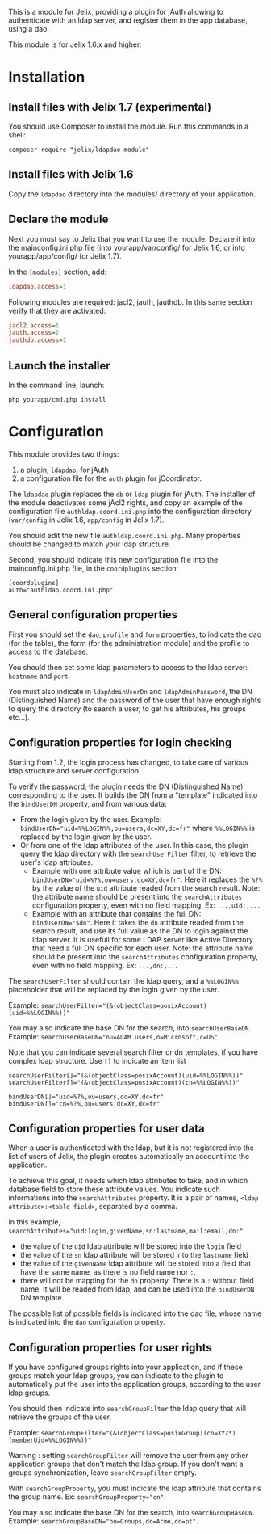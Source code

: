 This is a module for Jelix, providing a plugin for jAuth allowing to authenticate
with an ldap server, and register them in the app database, using a dao.

This module is for Jelix 1.6.x and higher. 


Installation
============

Install files with Jelix 1.7 (experimental)
-----------------------------
You should use Composer to install the module. Run this commands in a shell:
                                               
```
composer require "jelix/ldapdao-module"
```

Install files with Jelix 1.6
-----------------------------

Copy the `ldapdao` directory into the modules/ directory of your application.


Declare the module
-------------------

Next you must say to Jelix that you want to use the module. Declare
it into the mainconfig.ini.php file (into yourapp/var/config/ for Jelix 1.6,
or into yourapp/app/config/ for Jelix 1.7).

In the `[modules]` section, add:

```ini
ldapdao.access=1
```

Following modules are required: jacl2, jauth, jauthdb. In this same section 
verify that they are activated:

```ini
jacl2.access=1
jauth.access=2
jauthdb.access=1
```

Launch the installer
--------------------

In the command line, launch:

```
php yourapp/cmd.php install
```

Configuration
=============

This module provides two things:

1. a plugin, ```ldapdao```, for jAuth
2. a configuration file for the ```auth``` plugin for jCoordinator.

The ```ldapdao``` plugin replaces the `db` or `ldap` plugin for jAuth. The 
installer of the module deactivates some jAcl2 rights, and copy an example 
of the configuration file `authldap.coord.ini.php` into the configuration directory  
(`var/config` in Jelix 1.6, `app/config` in Jelix 1.7).

You should edit the new file `authldap.coord.ini.php`. Many properties
should be changed to match your ldap structure.

Second, you should indicate this new configuration file into the mainconfig.ini.php file,
in the `coordplugins` section:

```
[coordplugins]
auth="authldap.coord.ini.php"
```

General configuration properties
---------------------------------

First you should set the `dao`, `profile` and `form` properties, to indicate
the dao (for the table), the form (for the administration module) and 
the profile to access to the database.

You should then set some ldap parameters to access to the ldap server: `hostname`
and `port`. 

You must also indicate in `ldapAdminUserDn` and `ldapAdminPassword`, the DN 
(Distinguished Name) and the password of the user that have enough rights to 
query the directory (to search a user, to get his attributes, his groups etc...).

Configuration properties for login checking
-------------------------------------------

Starting from 1.2, the login process has changed, to take care of various
ldap structure and server configuration.

To verify the password, the plugin needs the DN (Distinguished Name) corresponding 
to the user. It builds the DN from a "template" indicated into the `bindUserDN`
property, and from various data:

- From the login given by the user. Example: `bindUserDN="uid=%%LOGIN%%,ou=users,dc=XY,dc=fr"`
  where `%%LOGIN%%` is replaced by the login given by the user.
- Or from one of the ldap attributes of the user. In this case, the plugin query
  the ldap directory with the `searchUserFilter` filter, to retrieve the user's
  ldap attributes.
   - Example with one attribute value which is part of the DN:
     `bindUserDN="uid=%?%,ou=users,dc=XY,dc=fr"`. Here it replaces the `%?%` by the
     value of the `uid` attribute readed from the search result.
     Note: the attribute name should be present into the `searchAttributes`
     configuration property, even with no field mapping. Ex: `...,uid:,...`
   - Example with an attribute that contains the full DN:
     `bindUserDN="$dn"`. Here it takes the `dn` attribute readed from the search
     result, and use its full value as the DN to login against the ldap server.
     It is usefull for some LDAP server like Active Directory that need a 
     full DN specific for each user.
     Note: the attribute name should be present into the `searchAttributes`
     configuration property, even with no field mapping. Ex: `...,dn:,...`
     
The `searchUserFilter` should contain the ldap query, and a `%%LOGIN%%` placeholder
that will be replaced by the login given by the user.

Example: `searchUserFilter="(&(objectClass=posixAccount)(uid=%%LOGIN%%))"`

You may also indicate the base DN for the search, into `searchUserBaseDN`. Example:
`searchUserBaseDN="ou=ADAM users,o=Microsoft,c=US"`.

Note that you can indicate several search filter or dn templates, if you have
complex ldap structure. Use `[]` to indicate an item list

```
searchUserFilter[]="(&(objectClass=posixAccount)(uid=%%LOGIN%%))"
searchUserFilter[]="(&(objectClass=posixAccount)(cn=%%LOGIN%%))"

bindUserDN[]="uid=%?%,ou=users,dc=XY,dc=fr"
bindUserDN[]="cn=%?%,ou=users,dc=XY,dc=fr"
```

Configuration properties for user data
--------------------------------------

When a user is authenticated with the ldap, but it is not registered into
the list of users of Jelix, the plugin creates automatically an account into
the application.

To achieve this goal, it needs which ldap attributes to take, and in which
database field to store these attribute values. You indicate such informations
into the `searchAttributes` property. It is a pair of names, 
`<ldap attribute>:<table field>`, separated by a comma.

In this example, `searchAttributes="uid:login,givenName,sn:lastname,mail:email,dn:"`:

- the value of the `uid` ldap attribute will be stored into the `login` field 
- the value of the `sn` ldap attribute will be stored into the `lastname` field
- the value of the `givenName` ldap attribute will be stored into a field that
  have the same name, as there is no field name nor `:`.
- there will not be mapping for the `dn` property. There is a `:` without field name.
  It will be readed from ldap, and can be used into the `bindUserDN` DN template.

The possible list of possible fields is indicated into the dao file, whose name
is indicated into the `dao` configuration property.

Configuration properties for user rights
----------------------------------------

If you have configured groups rights into your application, and if these
groups match your ldap groups, you can indicate to the plugin to automatically
put the user into the application groups, according to the user ldap groups.

You should then indicate into `searchGroupFilter` the ldap query that will
retrieve the groups of the user.

Example: `searchGroupFilter="(&(objectClass=posixGroup)(cn=XYZ*)(memberUid=%%LOGIN%%))"`

Warning : setting `searchGroupFilter` will remove the user from any other
application groups that don't match the ldap group. If you don't want
a groups synchronization, leave `searchGroupFilter` empty.

With `searchGroupProperty`, you must indicate the ldap attribute that
contains the group name. Ex: `searchGroupProperty="cn"`.

You may also indicate the base DN for the search, into `searchGroupBaseDN`. Example:
`searchGroupBaseDN="ou=Groups,dc=Acme,dc=pt"`.


